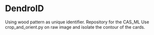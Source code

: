 # DendroID
Using wood pattern as unique identifier. Repository for the CAS_ML
Use crop_and_orient.py on raw image and isolate the contour of the cards.


